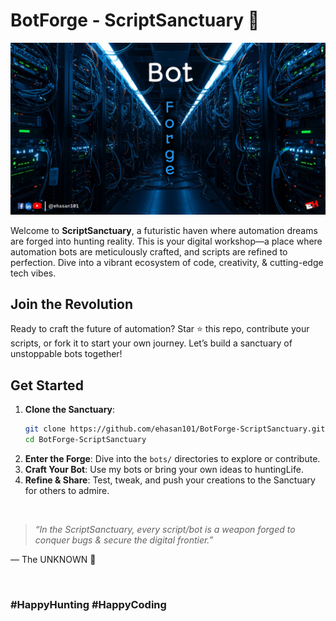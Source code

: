 # BotForge - ScriptSanctuary 🤖

![cover](/cover-BotForge-3.jpg)

Welcome to **ScriptSanctuary**, a futuristic haven where automation dreams are forged into hunting reality. 
This is your digital workshop—a place where automation bots are meticulously crafted, and scripts are refined to perfection. 
Dive into a vibrant ecosystem of code, creativity, & cutting-edge tech vibes.


## Join the Revolution
Ready to craft the future of automation? 
Star ⭐ this repo, contribute your scripts, or fork it to start your own journey. 
Let’s build a sanctuary of unstoppable bots together!


## Get Started
1. **Clone the Sanctuary**:
   ```bash
   git clone https://github.com/ehasan101/BotForge-ScriptSanctuary.git
   cd BotForge-ScriptSanctuary
   ```
3. **Enter the Forge**: Dive into the `bots/` directories to explore or contribute.
4. **Craft Your Bot**: Use my bots or bring your own ideas to huntingLife.
5. **Refine & Share**: Test, tweak, and push your creations to the Sanctuary for others to admire.

<br> 

> *“In the ScriptSanctuary, every script/bot is a weapon forged to conquer bugs & secure the digital frontier.”*

 — The UNKNOWN 🤖


<br> 

### #HappyHunting #HappyCoding

